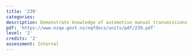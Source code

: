 ```yaml
---
title: '239'
categories:
description: Demonstrate knowledge of automotive manual transmissions
pdf: 'https://www.nzqa.govt.nz/nqfdocs/units/pdf/239.pdf'
level: '2'
credits: '2'
assessment: Internal
---
```


